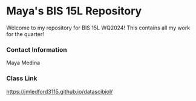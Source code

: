 # Maya's BIS 15L Repository
Welcome to my repository for BIS 15L WQ2024! This contains all my work for the quarter!
### Contact Information    
Maya Medina

### Class Link
https://jmledford3115.github.io/datascibiol/
